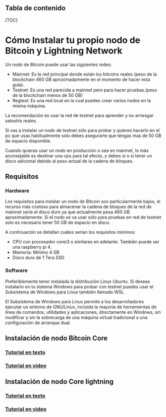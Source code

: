## Tabla de contenido

[TOC]


# Cómo Instalar tu propio nodo de Bitcoin y Lightning Network

Un nodo de Bitcoin puede usar las siguientes redes:

* Mainnet: Es la red principal donde están los bitcoins reales (peso de la blockchain 460 GB aproximadamente en el momento de hacer esta guía).
* Testnet: Es una red parecida a mainnet pero para hacer pruebas.(peso de la blockchain menos de 50 GB)
* Regtest: Es una red local en la cual puedes crear varios nodos en la misma máquina.

La recomendación es usar la red de testnet para aprender y no arriesgar satoshis reales.

Si vas a instalar un nodo de testnet sólo para probar y quieres hacerlo en el pc que usas habitualmente solo debes asegurarte que tengas mas de 50 GB de espacio disponible.

Cuando quieras usar un nodo en producción o sea en mainnet,  lo más aconsejable es destinar una cpu para tal efecto, y  debes si o si tener un disco adicional debido al peso actual de la cadena de bloques.



## Requisitos

### Hardware
Los requisitos para instalar un nodo de Bitcoin son particularmente bajos, el recurso más costoso para almacenar la cadena de bloques de la red de mainnet sería el disco duro ya que actualmente pesa 460 GB aproximadamente. 
Si el nodo se va usar sólo para pruebas en red de testnet solo es necesario tener 50 GB de espacio en disco.

A continuación se detallan cuáles serían los requisitos mínimos:

*  CPU con procesador corei3 o similares en adelante. También puede ser una raspberry pi 4. 
*  Memoria: Mínimo 4 GB
* Disco duro de 1 Tera SSD 



### Software
Preferiblemente tener instalada la distribución Linux Ubuntu.
Si deseas instalarlo en tu sistema Windows para probar con testnet puedes usar el Subsistema de Windows para Linux también llamado WSL.

El Subsistema de Windows para Linux permite a los desarrolladores ejecutar un entorno de GNU/Linux, incluida la mayoría de herramientas de línea de comandos, utilidades y aplicaciones, directamente en Windows, sin modificar y sin la sobrecarga de una máquina virtual tradicional o una configuración de arranque dual.
## Instalación de nodo Bitcoin Core

### [Tutorial en texto](https://hackmd.io/UEmf3CQpQeGe8cBhrFel2g?view)

### [Tutorial en video](https://www.youtube.com/watch?v=30szR5xDx_I)


## Instalación de nodo Core lightning

### [Tutorial en texto](https://hackmd.io/JJZSmjBMQcG5RNQKn13HTw?view)

### [Tutorial en video](https://www.youtube.com/watch?v=A_BQywafJ-w)

